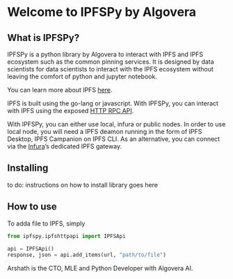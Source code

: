 Welcome to IPFSPy by Algovera
================

<!-- WARNING: THIS FILE WAS AUTOGENERATED! DO NOT EDIT! -->

## What is IPFSPy?

IPFSPy is a python library by Algovera to interact with IPFS and IPFS
ecosystem such as the common pinning services. It is designed by data
scientists for data scientists to interact with the IPFS ecosystem
without leaving the comfort of python and jupyter notebook.

You can learn more about IPFS [here](https://ipfs.io/#why).

IPFS is built using the go-lang or javascript. With IPFSPy, you can
interact with IPFS using the exposed [HTTP RPC
API](https://docs.ipfs.io/reference/http/api/#getting-started).

With IPFSPy, you can either use local, infura or public nodes. In order
to use local node, you will need a IPFS deamon running in the form of
IPFS Desktop, IPFS Campanion on IPFS CLI. As an alternative, you can
connect via the [Infura](https://infura.io/product/ipfs)’s dedicated
IPFS gateway.

## Installing

to do: instructions on how to install library goes here

## How to use

To adda file to IPFS, simply

``` python
from ipfspy.ipfshttpapi import IPFSApi

api = IPFSApi()
response, json = api.add_items(url, "path/to/file")
```
Arshath is the CTO, MLE and Python Developer with Algovera AI. 